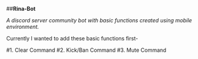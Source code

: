 ##**Rina-Bot**

*A discord server community bot with basic functions created using mobile environment.* 

Currently I wanted to add these basic functions first-

#1.
Clear Command
#2. 
Kick/Ban Command
#3. 
Mute Command

